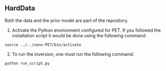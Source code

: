 ## HardData
Both the data and the prior model are part of the repository. 

1. Activate the Python environment configured for PET. If you followed the installation script it would be done using the following command: 

```
source ../../venv-PET/bin/activate
```

2. To run the inversion, one must run the following command:

```
python run_script.py
```

